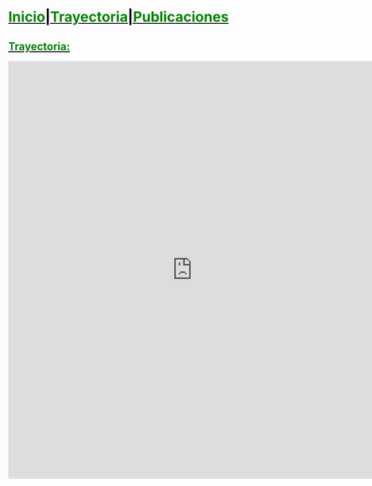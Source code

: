 # <a href="http://ags.aarongs.org/"><span style="color:green">Inicio</span><span style="color:black">|</span><a href="https://AaronGS1999.github.io/aarongs.github.io/Trayectoria.html"><span style="color:green">Trayectoria</span><span style="color:black">|</span><a href="https://AaronGS1999.github.io/aarongs.github.io/Publicaciones.html"><span style="color:green">Publicaciones</span>

<H2><span style="color:green">Trayectoria:</span></H2>
  
<div>
<iframe width="740" height="840" src="https://trayectoria.aarongs.org/" scrolling="yes" frameborder="yes" ></iframe>
</div>
